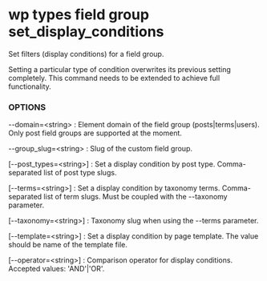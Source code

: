 # wp types field group set_display_conditions

Set filters (display conditions) for a field group.

Setting a particular type of condition overwrites its previous setting completely.
This command needs to be extended to achieve full functionality.

### OPTIONS

--domain=&lt;string&gt;
: Element domain of the field group (posts|terms|users). Only post field groups are supported at the moment.

--group_slug=&lt;string&gt;
: Slug of the custom field group.

[\--post_types=&lt;string&gt;]
: Set a display condition by post type. Comma-separated list of post type slugs.

[\--terms=&lt;string&gt;]
: Set a display condition by taxonomy terms. Comma-separated list of term slugs. Must be coupled with
  the --taxonomy parameter.

[\--taxonomy=&lt;string&gt;]
: Taxonomy slug when using the --terms parameter.

[\--template=&lt;string&gt;]
: Set a display condition by page template. The value should be name of the template file.

[\--operator=&lt;string&gt;]
: Comparison operator for display conditions. Accepted values: 'AND'|'OR'.
